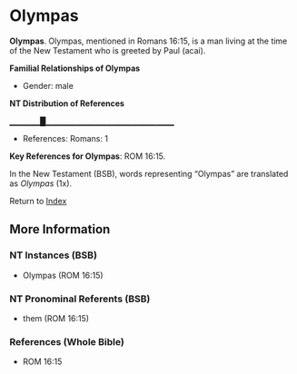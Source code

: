 # Olympas
**Olympas**. 
Olympas, mentioned in Romans 16:15, is a man living at the time of the New Testament who is greeted by Paul (acai). 




**Familial Relationships of Olympas**


* Gender: male


**NT Distribution of References**

▁▁▁▁▁█▁▁▁▁▁▁▁▁▁▁▁▁▁▁▁▁▁▁▁▁▁
* References: Romans: 1



**Key References for Olympas**: 
ROM 16:15. 




In the New Testament (BSB), words representing “Olympas” are translated as 
*Olympas* (1x). 


Return to [Index](00-Index.md)

## More Information

### NT Instances (BSB)

* Olympas (ROM 16:15)



### NT Pronominal Referents (BSB)

* them (ROM 16:15)



### References (Whole Bible)

* ROM 16:15



